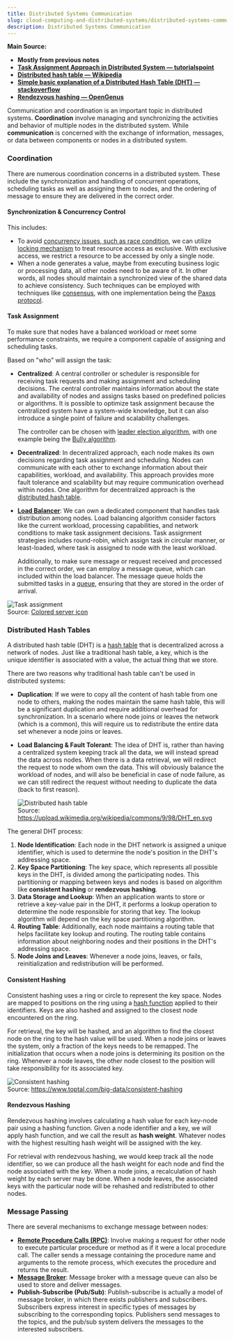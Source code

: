 ```yaml
---
title: Distributed Systems Communication
slug: cloud-computing-and-distributed-systems/distributed-systems-communication
description: Distributed Systems Communication
---
```


**Main Source:**

- **Mostly from previous notes**
- **[Task Assignment Approach in Distributed System — tutorialspoint](https://www.tutorialspoint.com/task-assignment-approach-in-distributed-system)**
- **[Distributed hash table — Wikipedia](https://en.wikipedia.org/wiki/Distributed_hash_table)**
- **[Simple basic explanation of a Distributed Hash Table (DHT) — stackoverflow](https://stackoverflow.com/questions/144360/simple-basic-explanation-of-a-distributed-hash-table-dht)**
- **[Rendezvous hashing — OpenGenus](https://iq.opengenus.org/rendezvous-hashing/)**

Communication and coordination is an important topic in distributed systems. **Coordination** involve managing and synchronizing the activities and behavior of multiple nodes in the distributed system. While **communication** is concerned with the exchange of information, messages, or data between components or nodes in a distributed system.

### Coordination

There are numerous coordination concerns in a distributed system. These include the synchronization and handling of concurrent operations, scheduling tasks as well as assigning them to nodes, and the ordering of message to ensure they are delivered in the correct order.

#### Synchronization & Concurrency Control

This includes:

- To avoid [concurrency issues, such as race condition](/operating-system/multithreading#multithreading-problems), we can utilize [locking mechanism](/cloud-computing-and-distributed-systems/distributed-database#locking) to treat resource access as exclusive. With exclusive access, we restrict a resource to be accessed by only a single node.
- When a node generates a value, maybe from executing business logic or processing data, all other nodes need to be aware of it. In other words, all nodes should maintain a synchronized view of the shared data to achieve consistency. Such techniques can be employed with techniques like [consensus](/cloud-computing-and-distributed-systems/distributed-systems-model#consensus), with one implementation being the [Paxos protocol](/cloud-computing-and-distributed-systems/distributed-systems-model#paxos).

#### Task Assignment

To make sure that nodes have a balanced workload or meet some performance constraints, we require a component capable of assigning and scheduling tasks.

Based on "who" will assign the task:

- **Centralized**: A central controller or scheduler is responsible for receiving task requests and making assignment and scheduling decisions. The central controller maintains information about the state and availability of nodes and assigns tasks based on predefined policies or algorithms. It is possible to optimize task assignment because the centralized system have a system-wide knowledge, but it can also introduce a single point of failure and scalability challenges.

  The controller can be chosen with [leader election algorithm](/cloud-computing-and-distributed-systems/distributed-systems-model#leader-election), with one example being the [Bully algorithm](/cloud-computing-and-distributed-systems/distributed-systems-model#bully-algorithm).

- **Decentralized**: In decentralized approach, each node makes its own decisions regarding task assignment and scheduling. Nodes can communicate with each other to exchange information about their capabilities, workload, and availability. This approach provides more fault tolerance and scalability but may require communication overhead within nodes. One algorithm for decentralized approach is the [distributed hash table](#distributed-hash-tables).

- **[Load Balancer](/software-engineering/system-design#load-balancer)**: We can own a dedicated component that handles task distribution among nodes. Load balancing algorithm consider factors like the current workload, processing capabilities, and network conditions to make task assignment decisions. Task assignment strategies includes round-robin, which assign task in circular manner, or least-loaded, where task is assigned to node with the least workload.

  Additionally, to make sure message or request received and processed in the correct order, we can employ a message queue, which can included within the load balancer. The message queue holds the submitted tasks in a [queue](/data-structures-and-algorithms/queue), ensuring that they are stored in the order of arrival.

![Task assignment](./task-assignment.png)  
Source: [Colored server icon](https://www.iconfinder.com/icons/4706235/data_server_database_datacenter_main_server_server_icon)

### Distributed Hash Tables

A distributed hash table (DHT) is a [hash table](/data-structures-and-algorithms/hash-table) that is decentralized across a network of nodes. Just like a traditional hash table, a key, which is the unique identifier is associated with a value, the actual thing that we store.

There are two reasons why traditional hash table can't be used in distributed systems:

- **Duplication**: If we were to copy all the content of hash table from one node to others, making the nodes maintain the same hash table, this will be a significant duplication and require additional overhead for synchronization. In a scenario where node joins or leaves the network (which is a common), this will require us to redistribute the entire data set whenever a node joins or leaves.

- **Load Balancing & Fault Tolerant**: The idea of DHT is, rather than having a centralized system keeping track all the data, we will instead spread the data across nodes. When there is a data retrieval, we will redirect the request to node whom own the data. This will obviously balance the workload of nodes, and will also be beneficial in case of node failure, as we can still redirect the request without needing to duplicate the data (back to first reason).

  ![Distributed hash table](./dht.png)  
   Source: https://upload.wikimedia.org/wikipedia/commons/9/98/DHT_en.svg

The general DHT process:

1. **Node Identification**: Each node in the DHT network is assigned a unique identifier, which is used to determine the node's position in the DHT's addressing space.
2. **Key Space Partitioning**: The key space, which represents all possible keys in the DHT, is divided among the participating nodes. This partitioning or mapping between keys and nodes is based on algorithm like **consistent hashing** or **rendezvous hashing**.
3. **Data Storage and Lookup**: When an application wants to store or retrieve a key-value pair in the DHT, it performs a lookup operation to determine the node responsible for storing that key. The lookup algorithm will depend on the key space partitioning algorithm.
4. **Routing Table**: Additionally, each node maintains a routing table that helps facilitate key lookup and routing. The routing table contains information about neighboring nodes and their positions in the DHT's addressing space.
5. **Node Joins and Leaves**: Whenever a node joins, leaves, or fails, reinitialization and redistribution will be performed.

#### Consistent Hashing

Consistent hashing uses a ring or circle to represent the key space. Nodes are mapped to positions on the ring using a [hash function](/computer-security/hash-function) applied to their identifiers. Keys are also hashed and assigned to the closest node encountered on the ring.

For retrieval, the key will be hashed, and an algorithm to find the closest node on the ring to the hash value will be used. When a node joins or leaves the system, only a fraction of the keys needs to be remapped. The initialization that occurs when a node joins is determining its position on the ring. Whenever a node leaves, the other node closest to the position will take responsibility for its associated key.

![Consistent hashing](./consistent-hashing.png)  
Source: https://www.toptal.com/big-data/consistent-hashing

#### Rendezvous Hashing

Rendezvous hashing involves calculating a hash value for each key-node pair using a hashing function. Given a node identifier and a key, we will apply hash function, and we call the result as **hash weight**. Whatever nodes with the highest resulting hash weight will be assigned with the key.

For retrieval with rendezvous hashing, we would keep track all the node identifier, so we can produce all the hash weight for each node and find the node associated with the key. When a node joins, a recalculation of hash weight by each server may be done. When a node leaves, the associated keys with the particular node will be rehashed and redistributed to other nodes.

### Message Passing

There are several mechanisms to exchange message between nodes:

- **[Remote Procedure Calls (RPC)](/backend-system/rpc)**: Involve making a request for other node to execute particular procedure or method as if it were a local procedure call. The caller sends a message containing the procedure name and arguments to the remote process, which executes the procedure and returns the result.
- **[Message Broker](/backend-system/message-broker)**: Message broker with a message queue can also be used to store and deliver messages.
- **Publish-Subscribe (Pub/Sub)**: Publish-subscribe is actually a model of message broker, in which there exists publishers and subscribers. Subscribers express interest in specific types of messages by subscribing to the corresponding topics. Publishers send messages to the topics, and the pub/sub system delivers the messages to the interested subscribers.
